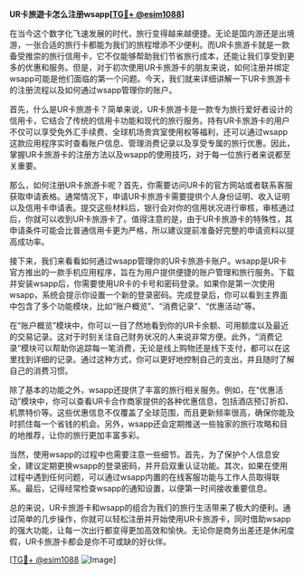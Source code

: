 **UR卡旅遊卡怎么注册wsapp[[TG💪+ @esim1088](https://t.me/s/esim1088)]**

在当今这个数字化飞速发展的时代，旅行变得越来越便捷。无论是国内游还是出境游，一张合适的旅行卡都能为我们的旅程增添不少便利。而UR卡旅游卡就是一款备受推崇的旅行信用卡，它不仅能够帮助我们节省旅行成本，还能让我们享受到更多的优惠和服务。但是，对于初次使用UR卡旅游卡的朋友来说，如何注册并绑定wsapp可能是他们面临的第一个问题。今天，我们就来详细讲解一下UR卡旅游卡的注册流程以及如何通过wsapp管理你的账户。

首先，什么是UR卡旅游卡？简单来说，UR卡旅游卡是一款专为旅行爱好者设计的信用卡，它结合了传统的信用卡功能和现代的旅行服务。持有UR卡旅游卡的用户不仅可以享受免外汇手续费、全球机场贵宾室使用权等福利，还可以通过wsapp这款应用程序实时查看账户信息、管理消费记录以及享受专属的旅行优惠。因此，掌握UR卡旅游卡的注册方法以及wsapp的使用技巧，对于每一位旅行者来说都至关重要。

那么，如何注册UR卡旅游卡呢？首先，你需要访问UR卡的官方网站或者联系客服获取申请表格。通常情况下，申请UR卡旅游卡需要提供个人身份证明、收入证明以及信用卡申请表。提交这些材料后，银行会对你的信用状况进行审核，审核通过后，你就可以收到UR卡旅游卡了。值得注意的是，由于UR卡旅游卡的特殊性，其申请条件可能会比普通信用卡更为严格，所以建议提前准备好完整的申请资料以提高成功率。

接下来，我们来看看如何通过wsapp管理你的UR卡旅游卡账户。wsapp是UR卡官方推出的一款手机应用程序，旨在为用户提供便捷的账户管理和旅行服务。下载并安装wsapp后，你需要使用UR卡的卡号和密码登录。如果你是第一次使用wsapp，系统会提示你设置一个新的登录密码。完成登录后，你可以看到主界面中包含了多个功能模块，比如“账户概览”、“消费记录”、“优惠活动”等。

在“账户概览”模块中，你可以一目了然地看到你的UR卡余额、可用额度以及最近的交易记录。这对于时刻关注自己财务状况的人来说非常方便。此外，“消费记录”模块可以帮助你追踪每一笔消费，无论是线上购物还是线下支付，都可以在这里找到详细的记录。通过这种方式，你可以更好地控制自己的支出，并且随时了解自己的消费习惯。

除了基本的功能之外，wsapp还提供了丰富的旅行相关服务。例如，在“优惠活动”模块中，你可以查看UR卡合作商家提供的各种优惠信息，包括酒店预订折扣、机票特价等。这些优惠信息不仅覆盖了全球范围，而且更新频率很高，确保你能及时抓住每一个省钱的机会。另外，wsapp还会定期推送一些独家的旅行攻略和目的地推荐，让你的旅行更加丰富多彩。

当然，使用wsapp的过程中也需要注意一些细节。首先，为了保护个人信息安全，建议定期更换wsapp的登录密码，并开启双重认证功能。其次，如果在使用过程中遇到任何问题，可以通过wsapp内置的在线客服功能与工作人员取得联系。最后，记得经常检查wsapp的通知设置，以便第一时间接收重要信息。

总的来说，UR卡旅游卡和wsapp的组合为我们的旅行生活带来了极大的便利。通过简单的几步操作，你就可以轻松注册并开始使用UR卡旅游卡，同时借助wsapp的强大功能，让每一次出行都变得更加高效和愉快。无论你是商务出差还是休闲度假，UR卡旅游卡都会是你不可或缺的好伙伴。

[[TG💪+ @esim1088](https://t.me/s/esim1088) ![Image](https://i.postimg.cc/4NQfJmqS/Snipaste-2025-05-13-00-14-12.png)]